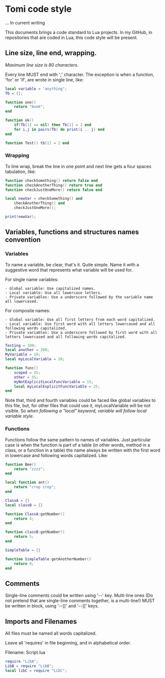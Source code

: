 # Tomi code style

... In current writing

This documents brings a code standard to Lua projects. In my GitHub, in repositories that are coded in Lua, this code style will be present.

## Line size, line end, wrapping.

*Maximum line size is 80 characters*.

Every line MUST end with ';' character. The exception is when a function, 'for' or 'if', are wrote in single line, like:
```lua
local variable = "anything";
Tb = {};

function one()
    return "book";
end

function ok()
    if(Tb[1] == nil) then Tb[1] = 2 end
    for i,j in pairs(Tb) do print(i .. j) end
end

function Test() tb[1] = 2 end

```

### Wrapping
To line wrap, break the line in one point and next line gets a four spaces tabulation, like:
```lua
function checkSomething() return false end
function checkAnotherThing() return true end
function checkJustOneMore() return false end

local newVar = checkSomething() and
    checkAnotherThing() and
    checkJustOneMore();

print(newVar);

```

## Variables, functions and structures names convention

### Variables
To name a variable, be clear, that's it. Quite simple. Name it with a suggestive word that represents what variable will be used for.

For single name variables:

	- Global variable: Use capitalized names.
	- Local variable: Use all lowercase letters.
	- Private variables: Use a underscore followed by the variable name all lowercased.

For composite names:

	- Global variable: Use all first letters from each word capitalized.
	- Local variable: Use first word with all letters lowercased and all following words capitalized.
	- Private variables: Use a underscore followed by first word with all letters lowercased and all following words capitalized.

```lua
Testing = 100;
local another = 200;
MyVariable = 10;
local myLocalVariable = 20;

function func()
    scoped = 35;
    other = 55;
    myNotExplicitLocalFuncVariable = 15;
    local myLocalExplicitFuncVariable = 25;
end
```

Note that, third and fourth variables could be faced like global variables to this file, but, for other files that could use it, myLocalVariable will be not visible. So *when following a "local" keyword, variable will follow local variable style*.

### Functions

Functions follow the same pattern to names of variables. Just particular case is when the function is part of a table (in other words, method in a class, or a function in a table) the name always be written with the first word in lowercase and following words capitalized. Like:

```lua
function Bee()
    return "zzzz";
end

local function ant()
    return "crop crop";
end

ClassA = {}
local classB = {}

function ClassA:getNumber()
    return 4;
end

function classB:getNumber()
    return 5;
end

SimpleTable = {}

function SimpleTable.getAnotherNumber()
    return 8;
end

```

## Comments

Single-line comments could be written using '--' key. Multi-line ones (Do not pretend that are single-line comments together, is a multi-line!) MUST be written in block, using '--[[' and '--]]' keys.


## Imports and Filenames

All files must be named all words capitalized.

Leave all 'requires' in file beginning, and in alphabetical order.

Filename: Script.lua

```lua
require "LibA";
LibB = require "LibB";
local libC = require "LibC";
```
